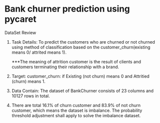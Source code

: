 # Bank churner prediction using pycaret

DataSet Review

1. Task Details: To predict the customers who are churned or not churned using method of classification based on the customer_churn(existing means 0/ attrited means 1). 

    ***The meaning of attrition customer is the result of clients and customers terminating their relationship with a brand.

2. Target: customer_churn: if Existing (not churn) means 0 and Attritied (churn) means 1.

3. Data Contain: The dataset of BankChurner consists of 23 columns and 10127 rows in total.
 
4. There are total 16.1% of churn customer and 83.9% of not churn customer,  which means the dataset is imbalance. The probability threshold adjustment shall apply to solve the imbalance dataset.
